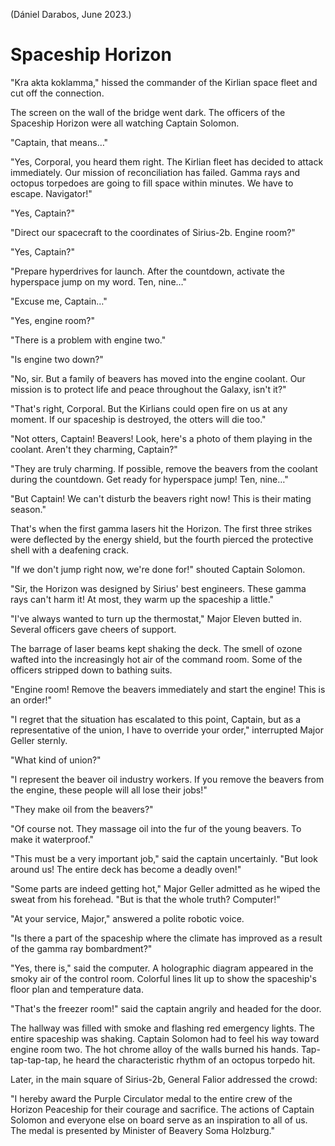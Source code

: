 (Dániel Darabos, June 2023.)

# Spaceship Horizon

"Kra akta koklamma," hissed the commander of the Kirlian space fleet and cut off the connection.

The screen on the wall of the bridge went dark. The officers of the Spaceship Horizon were all watching Captain Solomon.

"Captain, that means…"

"Yes, Corporal, you heard them right. The Kirlian fleet has decided to attack immediately. Our mission of reconciliation
has failed. Gamma rays and octopus torpedoes are going to fill space within minutes. We have to escape. Navigator!"

"Yes, Captain?"

"Direct our spacecraft to the coordinates of Sirius-2b. Engine room?"

"Yes, Captain?"

"Prepare hyperdrives for launch. After the countdown, activate the hyperspace jump on my word. Ten, nine…"

"Excuse me, Captain…"

"Yes, engine room?"

"There is a problem with engine two."

"Is engine two down?"

"No, sir. But a family of beavers has moved into the engine coolant. Our mission is to protect life and peace throughout
the Galaxy, isn't it?"

"That's right, Corporal. But the Kirlians could open fire on us at any moment. If our spaceship is destroyed, the
otters will die too."

"Not otters, Captain! Beavers! Look, here's a photo of them playing in the coolant. Aren't they charming, Captain?"

"They are truly charming. If possible, remove the beavers from the coolant during the countdown. Get ready for
hyperspace jump! Ten, nine…"

"But Captain! We can't disturb the beavers right now! This is their mating season."

That's when the first gamma lasers hit the Horizon. The first three strikes were deflected by the energy
shield, but the fourth pierced the protective shell with a deafening crack.

"If we don't jump right now, we're done for!" shouted Captain Solomon.

"Sir, the Horizon was designed by Sirius' best engineers. These gamma rays can't harm it! At most, they warm up the
spaceship a little."

"I've always wanted to turn up the thermostat," Major Eleven butted in. Several officers gave cheers of support.

The barrage of laser beams kept shaking the deck. The smell of ozone wafted into the increasingly hot air of the command
room. Some of the officers stripped down to bathing suits.

"Engine room! Remove the beavers immediately and start the engine! This is an order!"

"I regret that the situation has escalated to this point, Captain, but as a representative of the union, I have to
override your order," interrupted Major Geller sternly.

"What kind of union?"

"I represent the beaver oil industry workers. If you remove the beavers from the engine, these people will all lose their
jobs!"

"They make oil from the beavers?"

"Of course not. They massage oil into the fur of the young beavers. To make it waterproof."

"This must be a very important job," said the captain uncertainly. "But look around us! The entire deck has become a
deadly oven!"

"Some parts are indeed getting hot," Major Geller admitted as he wiped the sweat from his forehead. "But is that
the whole truth? Computer!"

"At your service, Major," answered a polite robotic voice.

"Is there a part of the spaceship where the climate has improved as a result of the gamma ray bombardment?"

"Yes, there is," said the computer. A holographic diagram appeared in the smoky air of the control room. Colorful lines
lit up to show the spaceship's floor plan and temperature data.

"That's the freezer room!" said the captain angrily and headed for the door.

The hallway was filled with smoke and flashing red emergency lights. The entire spaceship was shaking. Captain Solomon had
to feel his way toward engine room two. The hot chrome alloy of the walls burned his hands. Tap-tap-tap-tap, he heard the
characteristic rhythm of an octopus torpedo hit.

Later, in the main square of Sirius-2b, General Falior addressed the crowd:

"I hereby award the Purple Circulator medal to the entire crew of the Horizon Peaceship for their courage and
sacrifice. The actions of Captain Solomon and everyone else on board serve as an inspiration to all of us.
The medal is presented by Minister of Beavery Soma Holzburg."
